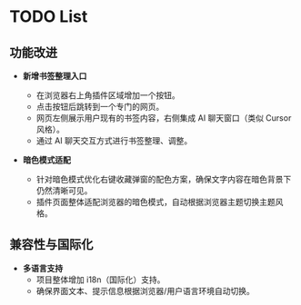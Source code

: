 # TODO List

## 功能改进

- **新增书签整理入口**
  - 在浏览器右上角插件区域增加一个按钮。
  - 点击按钮后跳转到一个专门的网页。
  - 网页左侧展示用户现有的书签内容，右侧集成 AI 聊天窗口（类似 Cursor 风格）。
  - 通过 AI 聊天交互方式进行书签整理、调整。

- **暗色模式适配**
  - 针对暗色模式优化右键收藏弹窗的配色方案，确保文字内容在暗色背景下仍然清晰可见。
  - 插件页面整体适配浏览器的暗色模式，自动根据浏览器主题切换主题风格。

## 兼容性与国际化

- **多语言支持**
  - 项目整体增加 i18n（国际化）支持。
  - 确保界面文本、提示信息根据浏览器/用户语言环境自动切换。
